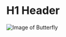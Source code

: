 # H1 Header
![Image of Butterfly](https://st.depositphotos.com/1578496/3882/i/950/depositphotos_38825375-stock-photo-pink-butterfly.jpg)

